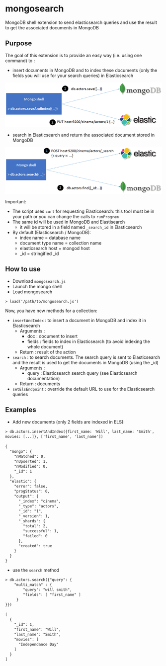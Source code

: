 # mongosearch
MongoDB shell extension to send elasticsearch queries and use the result to get the associated documents in MongoDB

## Purpose
The goal of this extension is to provide an easy way (i.e. using one command) to :
* insert documents in MongoDB and to index these documents (only the fields you will use for your search queries) in Elasticsearch

![save and index](/docs/insert.png)

* search in Elasticsearch and return the associated document stored in MongoDB

![search](/docs/search.png)


Important:
* The script uses `curl` for requesting Elasticsearch: this tool must be in your path or you can change the calls to `runProgram` 
* The same id will be used in MongoDB and Elastisearch
  * it will be stored in a field named `_search_id` in Elasticsearch
* By default (Elasticsearch / MongoDB):
  * index name = database name
  * document type name = collection name
  * elasticsearch host = mongod host
  * _id = stringified _id

## How to use
* Download `mongosearch.js`
* Launch the mongo shell
* Load mongosearch
```
> load('/path/to/mongosearch.js')
```

Now, you have new methods for a collection:
* `insertAndIndex` : to insert a document in MongoDB and index it in Elasticsearch
  * Arguments :
    * doc : document to insert
    * fields : fields to index in Elasticsearch (to avoid indexing the whole document)
  * Return : result of the action
* `search` : to search documents. The search query is sent to Elasticsearch and the result is used to get the documents in MongoDB (using the _id)
  * Arguments :
    * query : Elasticsearch search query (see Elasticsearch documentation)
  * Return : documents  
* `setElsEndpoint` : override the default URL to use for the Elasticsearch queries

## Examples
* Add new documents (only 2 fields are indexed in ELS):
```
> db.actors.insertAndIndex({first_name: 'Will', last_name: 'Smith', movies: [...]}, ['first_name', 'last_name'])

{
  "mongo": {
    "nMatched": 0,
    "nUpserted": 1,
    "nModified": 0,
    "_id": 1
  },
  "elastic": {
    "error": false,
    "progStatus": 0,
    "output": {
      "_index": "cinema",
      "_type": "actors",
      "_id": "1",
      "_version": 1,
      "_shards": {
        "total": 2,
        "successful": 1,
        "failed": 0
      },
      "created": true
    }
  }
}

```

* use the `search` method
```
> db.actors.search({"query": {
    "multi_match" : {
        "query": "will smith",
        "fields": [ "first_name" ] 
     }
}})

[
  {
    "_id": 1,
    "first_name": "Will",
    "last_name": "Smith",
    "movies": [
      "Independance Day"
    ]
  }
]
```
